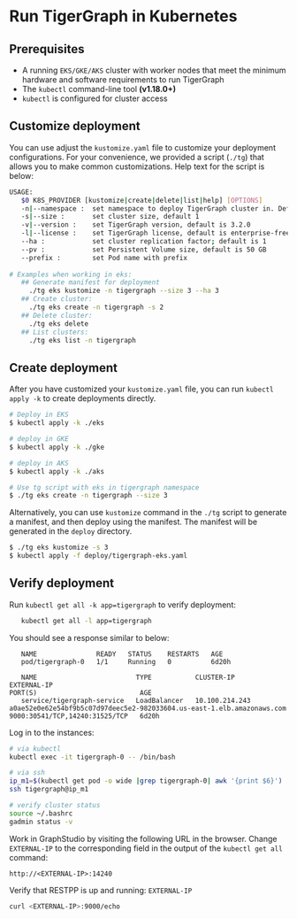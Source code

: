 # Run TigerGraph in Kubernetes

## Prerequisites
- A running ```EKS/GKE/AKS``` cluster with worker nodes that meet the minimum hardware and software requirements to run TigerGraph
- The ```kubectl``` command-line tool **(v1.18.0+)**
- `kubectl` is configured for cluster access

## Customize deployment
You can use adjust the `kustomize.yaml` file to customize your deployment configurations. For your convenience, we provided a script (`./tg`) that allows you to make common customizations. Help text for the script is below:

```bash
USAGE:
   $0 K8S_PROVIDER [kustomize|create|delete|list|help] [OPTIONS]
   -n|--namespace :  set namespace to deploy TigerGraph cluster in. Default namespace is "default" 
   -s|--size :       set cluster size, default 1
   -v|--version :    set TigerGraph version, default is 3.2.0
   -l|--license :    set TigerGraph license, default is enterprise-free
   --ha :            set cluster replication factor; default is 1
   --pv :            set Persistent Volume size, default is 50 GB
   --prefix :        set Pod name with prefix
   
# Examples when working in eks:
   ## Generate manifest for deployment
     ./tg eks kustomize -n tigergraph --size 3 --ha 3
   ## Create cluster:
     ./tg eks create -n tigergraph -s 2 
   ## Delete cluster: 
     ./tg eks delete
   ## List clusters:
     ./tg eks list -n tigergraph
   ```
    

## Create deployment
After you have customized your `kustomize.yaml` file, you can run `kubectl apply -k` to create deployments directly. 
```bash
# Deploy in EKS
$ kubectl apply -k ./eks

# deploy in GKE
$ kubectl apply -k ./gke

# deploy in AKS
$ kubectl apply -k ./aks

# Use tg script with eks in tigergraph namespace 
$ ./tg eks create -n tigergraph --size 3 
```

Alternatively, you can use `kustomize` command in the `./tg` script to generate a manifest, and then deploy using the manifest. The manifest will be generated in the `deploy` directory.  

```bash
$ ./tg eks kustomize -s 3
$ kubectl apply -f deploy/tigergraph-eks.yaml
```

## Verify deployment
Run `kubectl get all -k app=tigergraph` to verify deployment:
   ```bash
      kubectl get all -l app=tigergraph
   ```
You should see a response similar to below:
```
   NAME               READY   STATUS    RESTARTS   AGE
   pod/tigergraph-0   1/1     Running   0          6d20h

   NAME                         TYPE           CLUSTER-IP       EXTERNAL-IP                                                              PORT(S)                          AGE
   service/tigergraph-service   LoadBalancer   10.100.214.243   a0ae52e0e62e54bf9b5c07d97deec5e2-982033604.us-east-1.elb.amazonaws.com   9000:30541/TCP,14240:31525/TCP   6d20h
```

Log in to the instances:
   ```bash
   # via kubectl
   kubectl exec -it tigergraph-0 -- /bin/bash
   
   # via ssh
   ip_m1=$(kubectl get pod -o wide |grep tigergraph-0| awk '{print $6}')
   ssh tigergraph@ip_m1
   
   # verify cluster status
   source ~/.bashrc
   gadmin status -v
   ```

   Work in GraphStudio by visiting the following URL in the browser. Change ```EXTERNAL-IP``` to the corresponding field in the output of the `kubectl get all` command:

   ```
   http://<EXTERNAL-IP>:14240
   ```

   Verify that RESTPP is up and running: ```EXTERNAL-IP```
   ```bash
   curl <EXTERNAL-IP>:9000/echo
   ```

